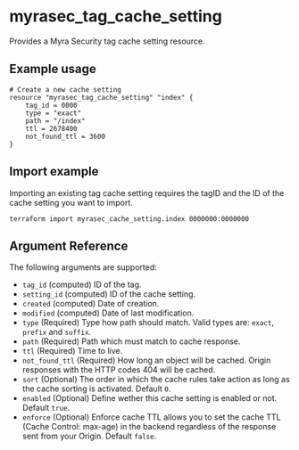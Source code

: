 # myrasec_tag_cache_setting

Provides a Myra Security tag cache setting resource.

## Example usage

```hcl
# Create a new cache setting
resource "myrasec_tag_cache_setting" "index" {
    tag_id = 0000
    type = "exact"
    path = "/index"
    ttl = 2678400
    not_found_ttl = 3600
}
```

## Import example
Importing an existing tag cache setting requires the tagID and the ID of the cache setting you want to import.
```hcl
terraform import myrasec_cache_setting.index 0000000:0000000
```

## Argument Reference

The following arguments are supported:

* `tag_id` (computed) ID of the tag.
* `setting_id` (computed) ID of the cache setting.
* `created` (computed) Date of creation.
* `modified` (computed) Date of last modification.
* `type` (Required) Type how path should match. Valid types are: `exact`, `prefix` and `suffix`.
* `path` (Required) Path which must match to cache response.
* `ttl` (Required) Time to live.
* `not_found_ttl` (Required) How long an object will be cached. Origin responses with the HTTP codes 404 will be cached.
* `sort` (Optional) The order in which the cache rules take action as long as the cache sorting is activated. Default `0`.
* `enabled` (Optional) Define wether this cache setting is enabled or not. Default `true`.
* `enforce` (Optional) Enforce cache TTL allows you to set the cache TTL (Cache Control: max-age) in the backend regardless of the response sent from your Origin. Default `false`.
